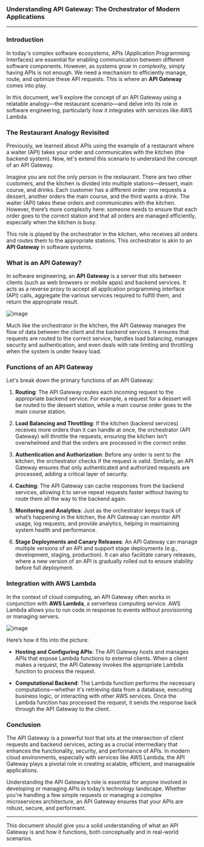 ### **Understanding API Gateway: The Orchestrator of Modern Applications**

---

### Introduction

In today's complex software ecosystems, APIs (Application Programming Interfaces) are essential for enabling communication between different software components. However, as systems grow in complexity, simply having APIs is not enough. We need a mechanism to efficiently manage, route, and optimize these API requests. This is where an **API Gateway** comes into play. 

In this document, we'll explore the concept of an API Gateway using a relatable analogy—the restaurant scenario—and delve into its role in software engineering, particularly how it integrates with services like AWS Lambda.

### The Restaurant Analogy Revisited

Previously, we learned about APIs using the example of a restaurant where a waiter (API) takes your order and communicates with the kitchen (the backend system). Now, let's extend this scenario to understand the concept of an API Gateway.

Imagine you are not the only person in the restaurant. There are two other customers, and the kitchen is divided into multiple stations—dessert, main course, and drinks. Each customer has a different order: one requests a dessert, another orders the main course, and the third wants a drink. The waiter (API) takes these orders and communicates with the kitchen. However, there’s more complexity here: someone needs to ensure that each order goes to the correct station and that all orders are managed efficiently, especially when the kitchen is busy.

This role is played by the orchestrator in the kitchen, who receives all orders and routes them to the appropriate stations. This orchestrator is akin to an **API Gateway** in software systems.



### What is an API Gateway?

In software engineering, an **API Gateway** is a server that sits between clients (such as web browsers or mobile apps) and backend services. It acts as a reverse proxy to accept all application programming interface (API) calls, aggregate the various services required to fulfill them, and return the appropriate result.

![image](https://github.com/user-attachments/assets/fdccc418-68be-4729-89b3-709d7e9f0622)


Much like the orchestrator in the kitchen, the API Gateway manages the flow of data between the client and the backend services. It ensures that requests are routed to the correct service, handles load balancing, manages security and authentication, and even deals with rate limiting and throttling when the system is under heavy load.







### Functions of an API Gateway

Let's break down the primary functions of an API Gateway:

1. **Routing**: The API Gateway routes each incoming request to the appropriate backend service. For example, a request for a dessert will be routed to the dessert station, while a main course order goes to the main course station.

2. **Load Balancing and Throttling**: If the kitchen (backend services) receives more orders than it can handle at once, the orchestrator (API Gateway) will throttle the requests, ensuring the kitchen isn’t overwhelmed and that the orders are processed in the correct order.

3. **Authentication and Authorization**: Before any order is sent to the kitchen, the orchestrator checks if the request is valid. Similarly, an API Gateway ensures that only authenticated and authorized requests are processed, adding a critical layer of security.

4. **Caching**: The API Gateway can cache responses from the backend services, allowing it to serve repeat requests faster without having to route them all the way to the backend again.

5. **Monitoring and Analytics**: Just as the orchestrator keeps track of what’s happening in the kitchen, the API Gateway can monitor API usage, log requests, and provide analytics, helping in maintaining system health and performance.

6. **Stage Deployments and Canary Releases**: An API Gateway can manage multiple versions of an API and support stage deployments (e.g., development, staging, production). It can also facilitate canary releases, where a new version of an API is gradually rolled out to ensure stability before full deployment.

### Integration with AWS Lambda

In the context of cloud computing, an API Gateway often works in conjunction with **AWS Lambda**, a serverless computing service. AWS Lambda allows you to run code in response to events without provisioning or managing servers. 


![image](https://github.com/user-attachments/assets/c225d900-3e52-4552-8a9b-c5d178bab98f)

Here’s how it fits into the picture:

- **Hosting and Configuring APIs**: The API Gateway hosts and manages APIs that expose Lambda functions to external clients. When a client makes a request, the API Gateway invokes the appropriate Lambda function to process the request.
  
- **Computational Backend**: The Lambda function performs the necessary computations—whether it's retrieving data from a database, executing business logic, or interacting with other AWS services. Once the Lambda function has processed the request, it sends the response back through the API Gateway to the client.

### Conclusion

The API Gateway is a powerful tool that sits at the intersection of client requests and backend services, acting as a crucial intermediary that enhances the functionality, security, and performance of APIs. In modern cloud environments, especially with services like AWS Lambda, the API Gateway plays a pivotal role in creating scalable, efficient, and manageable applications.

Understanding the API Gateway’s role is essential for anyone involved in developing or managing APIs in today’s technology landscape. Whether you're handling a few simple requests or managing a complex microservices architecture, an API Gateway ensures that your APIs are robust, secure, and performant.

---

This document should give you a solid understanding of what an API Gateway is and how it functions, both conceptually and in real-world scenarios.
